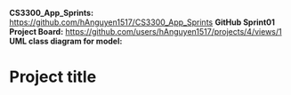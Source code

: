 **CS3300_App_Sprints:**  https://github.com/hAnguyen1517/CS3300_App_Sprints 
**GitHub Sprint01 Project Board:** https://github.com/users/hAnguyen1517/projects/4/views/1
**UML class diagram for model:**

# Project title